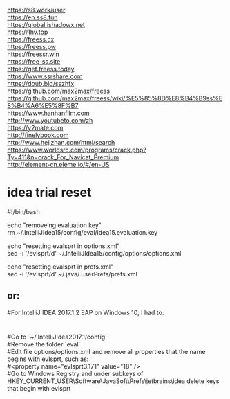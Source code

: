 https://s8.work/user \
https://en.ss8.fun \
https://global.ishadowx.net \
https://1hv.top \
https://freess.cx \
https://freess.pw \
https://freessr.win \
https://free-ss.site \
https://get.freess.today \
https://www.ssrshare.com \
https://doub.bid/sszhfx \
https://github.com/max2max/freess \
https://github.com/max2max/freess/wiki/%E5%85%8D%E8%B4%B9ss%E8%B4%A6%E5%8F%B7 \
https://www.hanhanfilm.com \
http://www.youtubeto.com/zh \
https://y2mate.com \
http://finelybook.com \
http://www.hejizhan.com/html/search \
https://www.worldsrc.com/programs/crack.php?Ty=411&n=crack_For_Navicat_Premium \
http://element-cn.eleme.io/#/en-US


# idea trial reset
#!/bin/bash

echo "removeing evaluation key" \
rm ~/.IntelliJIdea15/config/eval/idea15.evaluation.key

echo "resetting evalsprt in options.xml" \
sed -i '/evlsprt/d' ~/.IntelliJIdea15/config/options/options.xml

echo "resetting evalsprt in prefs.xml" \
sed -i '/evlsprt/d' ~/.java/.userPrefs/prefs.xml


## or:
#For IntelliJ IDEA 2017.1.2 EAP on Windows 10, I had to:
#
#Go to ´~/.IntelliJIdea2017.1/config´ \
#Remove the folder ´eval´ \
#Edit file options/options.xml and remove all properties that the name begins with evlsprt, such as: \
#\<property name="evlsprt3.171" value="18" \/\> \
#Go to Windows Registry and under subkeys of HKEY_CURRENT_USER\Software\JavaSoft\Prefs\jetbrains\idea delete keys that begin with evlsprt
